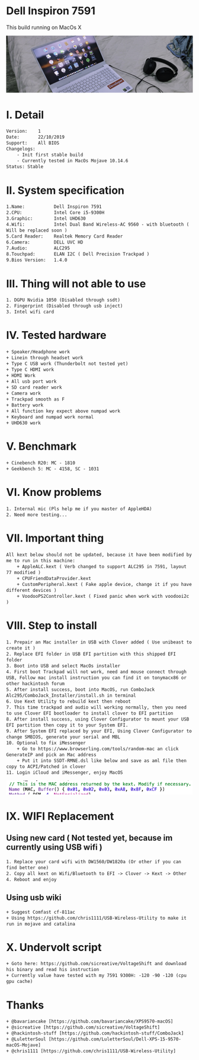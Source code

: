# Dell Inspiron 7591

This build running on MacOs X

![Alt text](Background.jpg)

# I. Detail

    Version:    1
    Date:       22/10/2019
    Support:    All BIOS
    Changelogs:
        - Init first stable build
        - Currently tested in MacOs Mojave 10.14.6
    Status: Stable

# II. System specification

    1.Name:           Dell Inspiron 7591
    2.CPU:            Intel Core i5-9300H
    3.Graphic:        Intel UHD630
    4.Wifi:           Intel Dual Band Wireless-AC 9560 - with bluetooth ( Will be replaced soon )
    5.Card Reader:    Realtek Memory Card Reader 
    6.Camera:         DELL UVC HD
    7.Audio:          ALC295
    8.Touchpad:       ELAN I2C ( Dell Precision Trackpad )
    9.Bios Version:   1.4.0

# III. Thing will not able to use

    1. DGPU Nvidia 1050 (Disabled through ssdt)
    2. Fingerprint (Disabled through usb inject)
    3. Intel wifi card

# IV. Tested hardware
    + Speaker/Headphone work
    + Linein through headset work
    + Type C USB work (Thunderbolt not tested yet)
    + Type C HDMI work
    + HDMI Work
    + All usb port work
    + SD card reader work
    + Camera work
    + Trackpad smooth as F
    + Battery work
    + All function key expect above numpad work
    + Keyboard and numpad work normal
    + UHD630 work

# V. Benchmark
    + Cinebench R20: MC - 1810
    + Geekbench 5: MC - 4158, SC - 1031

# VI. Know problems

    1. Internal mic (Pls help me if you master of AppleHDA)
    2. Need more testing...

# VII. Important thing
    All kext below should not be updated, because it have been modified by me to run in this machine:
        + AppleALC.kext ( Verb changed to support ALC295 in 7591, layout 77 modified )
        + CPUFriendDataProvider.kext
        + CustomPeripheral.kext ( Fake apple device, change it if you have different devices )
        + VoodooPS2Controller.kext ( Fixed panic when work with voodooi2c )

# VIII. Step to install

    1. Prepair an Mac installer in USB with Clover added ( Use unibeast to create it )
    2. Replace EFI folder in USB EFI partition with this shipped EFI folder
    3. Boot into USB and select MacOs installer
    4. First boot Trackpad will not work, need and mouse connect through USB, Follow mac install instruction you can find it on tonymacx86 or other hackintosh forum
    5. After install success, boot into MacOS, run ComboJack Alc295/ComboJack_Installer/install.sh in terminal
    6. Use Kext Utility to rebuild kext then reboot
    7. This time trackpad and audio will working normally, then you need to use Clover EFI bootloader to install clover to EFI partition
    8. After install success, using Clover Configurator to mount your USB EFI partition then copy it to your System EFI.
    9. After System EFI replaced by your EFI, Using Clover Configurator to change SMBIOS, generate your serial and MBL
    10. Optional to fix iMessenger
        + Go to https://www.browserling.com/tools/random-mac an click GenerateIP and pick an Mac address
        + Put it into SSDT-RMNE.dsl like below and save as aml file then copy to ACPI/Patched in clover
    11. Login iCloud and iMessenger, enjoy MacOS
![Alt text](UpdateMac.png)

# IX. WIFI Replacement
## Using new card ( Not tested yet, because im currently using USB wifi )
    1. Replace your card wifi with DW1560/DW1820a (Or other if you can find better one)
    2. Copy all kext on Wifi/Bluetooth to EFI -> Clover -> Kext -> Other
    4. Reboot and enjoy
## Using usb wiki
    + Suggest Comfast cf-811ac 
    + Using https://github.com/chris1111/USB-Wireless-Utility to make it run in mojave and catalina

# X. Undervolt script
    + Goto here: https://github.com/sicreative/VoltageShift and download his binary and read his instruction
    + Currently value have tested with my 7591 9300H: -120 -90 -120 (cpu gpu cache)

# Thanks
    + @bavariancake [https://github.com/bavariancake/XPS9570-macOS]
    + @sicreative [https://github.com/sicreative/VoltageShift]
    + @hackintosh-stuff [https://github.com/hackintosh-stuff/ComboJack]
    + @LuletterSoul [https://github.com/LuletterSoul/Dell-XPS-15-9570-macOS-Mojave]
    + @chris1111 [https://github.com/chris1111/USB-Wireless-Utility]